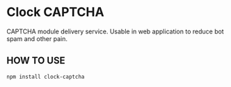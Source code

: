# Clock CAPTCHA
CAPTCHA module delivery service. Usable in web application to reduce bot spam and other pain.

## HOW TO USE
`npm install clock-captcha`